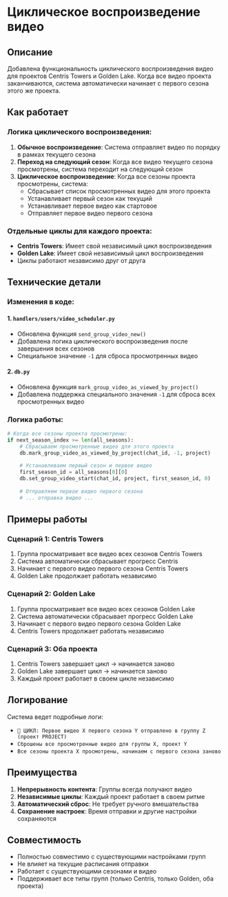 # Циклическое воспроизведение видео

## Описание
Добавлена функциональность циклического воспроизведения видео для проектов Centris Towers и Golden Lake. Когда все видео проекта заканчиваются, система автоматически начинает с первого сезона этого же проекта.

## Как работает

### Логика циклического воспроизведения:
1. **Обычное воспроизведение**: Система отправляет видео по порядку в рамках текущего сезона
2. **Переход на следующий сезон**: Когда все видео текущего сезона просмотрены, система переходит на следующий сезон
3. **Циклическое воспроизведение**: Когда все сезоны проекта просмотрены, система:
   - Сбрасывает список просмотренных видео для этого проекта
   - Устанавливает первый сезон как текущий
   - Устанавливает первое видео как стартовое
   - Отправляет первое видео первого сезона

### Отдельные циклы для каждого проекта:
- **Centris Towers**: Имеет свой независимый цикл воспроизведения
- **Golden Lake**: Имеет свой независимый цикл воспроизведения
- Циклы работают независимо друг от друга

## Технические детали

### Изменения в коде:

#### 1. `handlers/users/video_scheduler.py`
- Обновлена функция `send_group_video_new()`
- Добавлена логика циклического воспроизведения после завершения всех сезонов
- Специальное значение `-1` для сброса просмотренных видео

#### 2. `db.py`
- Обновлена функция `mark_group_video_as_viewed_by_project()`
- Добавлена поддержка специального значения `-1` для сброса всех просмотренных видео

### Логика работы:

```python
# Когда все сезоны проекта просмотрены:
if next_season_index >= len(all_seasons):
    # Сбрасываем просмотренные видео для этого проекта
    db.mark_group_video_as_viewed_by_project(chat_id, -1, project)
    
    # Устанавливаем первый сезон и первое видео
    first_season_id = all_seasons[0][0]
    db.set_group_video_start(chat_id, project, first_season_id, 0)
    
    # Отправляем первое видео первого сезона
    # ... отправка видео ...
```

## Примеры работы

### Сценарий 1: Centris Towers
1. Группа просматривает все видео всех сезонов Centris Towers
2. Система автоматически сбрасывает прогресс Centris
3. Начинает с первого видео первого сезона Centris Towers
4. Golden Lake продолжает работать независимо

### Сценарий 2: Golden Lake
1. Группа просматривает все видео всех сезонов Golden Lake
2. Система автоматически сбрасывает прогресс Golden Lake
3. Начинает с первого видео первого сезона Golden Lake
4. Centris Towers продолжает работать независимо

### Сценарий 3: Оба проекта
1. Centris Towers завершает цикл → начинается заново
2. Golden Lake завершает цикл → начинается заново
3. Каждый проект работает в своем цикле независимо

## Логирование

Система ведет подробные логи:
- `🔄 ЦИКЛ: Первое видео X первого сезона Y отправлено в группу Z (проект PROJECT)`
- `Сброшены все просмотренные видео для группы X, проект Y`
- `Все сезоны проекта X просмотрены, начинаем с первого сезона заново`

## Преимущества

1. **Непрерывность контента**: Группы всегда получают видео
2. **Независимые циклы**: Каждый проект работает в своем ритме
3. **Автоматический сброс**: Не требует ручного вмешательства
4. **Сохранение настроек**: Время отправки и другие настройки сохраняются

## Совместимость

- Полностью совместимо с существующими настройками групп
- Не влияет на текущие расписания отправки
- Работает с существующими сезонами и видео
- Поддерживает все типы групп (только Centris, только Golden, оба проекта)
